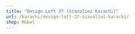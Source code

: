 ```yaml
---
title: "Design Loft 37 (Scavolini Karachi)"
url: /karachi/design-loft-37-scavolini-karachi/
shop: Möbel
---
```

